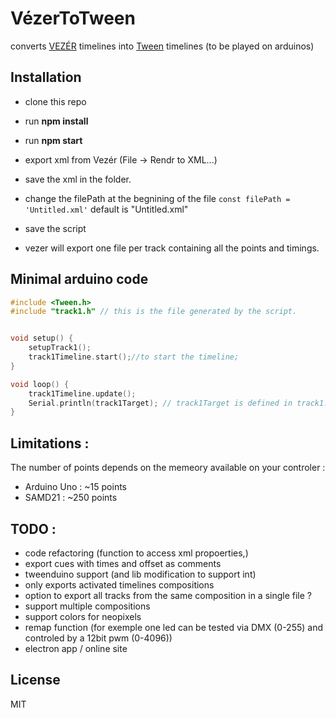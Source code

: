 # VézerToTween
converts [VEZÉR](https://imimot.com/vezer/)  timelines into [Tween](https://github.com/hideakitai/Tween) timelines (to be played on arduinos) 



## Installation 
- clone this repo 
- run **npm install**
- run **npm start**

- export xml from Vezér (File -> Rendr to XML...)
- save the xml in the folder. 
- change the filePath at the begnining of the file
 	`const filePath = 'Untitled.xml'` default is "Untitled.xml"
- save the script
- vezer will export one file per track containing all the points and timings. 

## Minimal arduino code 
```C
#include <Tween.h>
#include "track1.h" // this is the file generated by the script.


void setup() {
    setupTrack1();
    track1Timeline.start();//to start the timeline;
}

void loop() {
    track1Timeline.update();
    Serial.println(track1Target); // track1Target is defined in track1.h
}
```

## Limitations :
The number of points depends on the memeory available on your controler : 
- Arduino Uno : ~15 points 
- SAMD21 : ~250 points  


## TODO : 
- code refactoring (function to access xml propoerties,)
- export cues with times and offset as comments 
- tweenduino support (and lib modification to support int)
- only exports activated timelines compositions 
- option to export all tracks from the same composition in a single file ? 
- support multiple compositions 
- support colors for neopixels 
- remap function (for exemple one led can be tested via DMX (0-255) and controled by a 12bit pwm (0-4096))
- electron app / online site 


## License
MIT